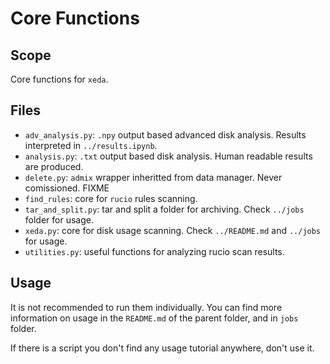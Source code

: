 # Core Functions

## Scope
Core functions for `xeda`.

## Files
- `adv_analysis.py`: `.npy` output based advanced disk analysis. Results interpreted in `../results.ipynb`.
- `analysis.py`: `.txt` output based disk analysis. Human readable results are produced.
- `delete.py`: `admix` wrapper inheritted from data manager. Never comissioned. FIXME
- `find_rules`: core for `rucio` rules scanning. 
- `tar_and_split.py`: tar and split a folder for archiving. Check `../jobs` folder for usage.
- `xeda.py`: core for disk usage scanning. Check `../README.md` and `../jobs` for usage.
- `utilities.py`: useful functions for analyzing rucio scan results.

## Usage
It is not recommended to run them individually. You can find more information on usage in the `README.md` of the parent folder, and in `jobs` folder. 

If there is a script you don't find any usage tutorial anywhere, don't use it.